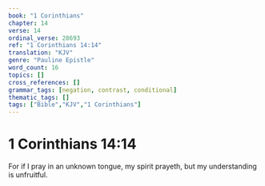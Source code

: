 ```yaml
---
book: "1 Corinthians"
chapter: 14
verse: 14
ordinal_verse: 28693
ref: "1 Corinthians 14:14"
translation: "KJV"
genre: "Pauline Epistle"
word_count: 16
topics: []
cross_references: []
grammar_tags: [negation, contrast, conditional]
thematic_tags: []
tags: ["Bible","KJV","1 Corinthians"]
---
```


# 1 Corinthians 14:14

For if I pray in an unknown tongue, my spirit prayeth, but my understanding is unfruitful.
